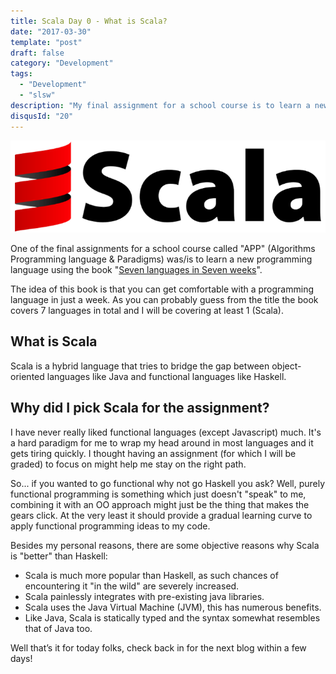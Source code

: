 ```yaml
---
title: Scala Day 0 - What is Scala?
date: "2017-03-30"
template: "post"
draft: false
category: "Development"
tags:
  - "Development"
  - "slsw"
description: "My final assignment for a school course is to learn a new language from a book (uh-oh). I picked Scala and here's why"
disqusId: "20"
---
```


!["Logo of the scala programming language"](./scala.png)

One of the final assignments for a school course called "APP" (Algorithms Programming language & Paradigms) was/is to learn a new programming language using the book "[Seven languages in Seven weeks](https://pragprog.com/search/?q=seven-languages-in-seven-weeks)".

The idea of this book is that you can get comfortable with a programming language in just a week. As you can probably guess from the title the book covers 7 languages in total and I will be covering at least 1 (Scala).

## What is Scala

Scala is a hybrid language that tries to bridge the gap between object-oriented languages like Java and functional languages like Haskell.

## Why did I pick Scala for the assignment?

I have never really liked functional languages (except Javascript) much. It's a hard paradigm for me to wrap my head around in most languages and it gets tiring quickly. I thought having an assignment (for which I will be graded) to focus on might help me stay on the right path.

So... if you wanted to go functional why not go Haskell you ask? Well, purely functional programming is something which just doesn't "speak" to me, combining it with an OO approach might just be the thing that makes the gears click. At the very least it should provide a gradual learning curve to apply functional programming ideas to my code.

Besides my personal reasons, there are some objective reasons why Scala is "better" than Haskell:

- Scala is much more popular than Haskell, as such chances of encountering it "in the wild" are severely increased.
- Scala painlessly integrates with pre-existing java libraries.
- Scala uses the Java Virtual Machine (JVM), this has numerous benefits.
- Like Java, Scala is statically typed and the syntax somewhat resembles that of Java too.

Well that’s it for today folks, check back in for the next blog within a few days!
